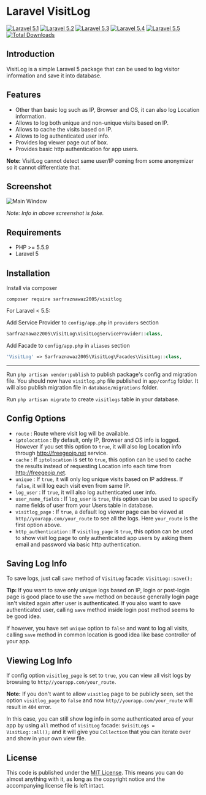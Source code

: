 # Laravel VisitLog

[![Laravel 5.1](https://img.shields.io/badge/Laravel-5.1-brightgreen.svg?style=flat-square)](http://laravel.com)
[![Laravel 5.2](https://img.shields.io/badge/Laravel-5.2-brightgreen.svg?style=flat-square)](http://laravel.com)
[![Laravel 5.3](https://img.shields.io/badge/Laravel-5.3-brightgreen.svg?style=flat-square)](http://laravel.com)
[![Laravel 5.4](https://img.shields.io/badge/Laravel-5.4-brightgreen.svg?style=flat-square)](http://laravel.com)
[![Laravel 5.5](https://img.shields.io/badge/Laravel-5.5-brightgreen.svg?style=flat-square)](http://laravel.com)
[![Total Downloads](https://poser.pugx.org/sarfraznawaz2005/visitlog/downloads)](https://packagist.org/packages/sarfraznawaz2005/visitlog)

## Introduction ##

VisitLog is a simple Laravel 5 package that can be used to log visitor information and save it into database. 

## Features ##

 - Other than basic log such as IP, Browser and OS, it can also log Location information.
 - Allows to log both unique and non-unique visits based on IP.
 - Allows to cache the visits based on IP.
 - Allows to log authenticated user info.
 - Provides log viewer page out of box.
 - Provides basic http authentication for app users.


**Note:** VisitLog cannot detect same user/IP coming from some anonymizer so it cannot differentiate that.

## Screenshot ##

![Main Window](https://raw.github.com/sarfraznawaz2005/visitlog/master/screen.png)

*Note: Info in above screenshot is fake.*

## Requirements ##

 - PHP >= 5.5.9
 - Laravel 5

## Installation ##

Install via composer
```
composer require sarfraznawaz2005/visitlog
```

For Laravel < 5.5:

Add Service Provider to `config/app.php` in `providers` section
```php
Sarfraznawaz2005\VisitLog\VisitLogServiceProvider::class,
```

Add Facade to `config/app.php` in `aliases` section
```php
'VisitLog' => Sarfraznawaz2005\VisitLog\Facades\VisitLog::class,
```

---

Run `php artisan vendor:publish` to publish package's config and migration file. You should now have `visitlog.php` file published in `app/config` folder. It will also publish migration file in `database/migrations` folder.

Run `php artisan migrate` to create `visitlogs` table in your database.

## Config Options ##

 - `route` : Route where visit log will be available.
 - `iptolocation` : By default, only IP, Browser and OS info is logged. However if you set this option to `true`, it will also log Location info through  http://freegeoip.net service.
 - `cache` : If `iptolocation` is set to `true`, this option can be used to cache the results instead of requesting Location info each time from http://freegeoip.net. 
 - `unique` : If `true`, it will only log unique visits based on IP address. If `false`, it will log each visit even from same IP.
 - `log_user` : If `true`, it will also log authenticated user info.
 - `user_name_fields` : If `log_user` is `true`, this option can be used to specify name fields of user from your Users table in database.
 - `visitlog_page` : If `true`, a default log viewer page can be viewed at `http//yourapp.com/your_route` to see all the logs. Here `your_route` is the first option above.
 - `http_authentication` : If `visitlog_page` is `true`, this option can be used to show visit log page to only authenticated app users by asking them email and password via basic http authentication.

## Saving Log Info ##

To save logs, just call `save` method of `VisitLog` facade:
`VisitLog::save();`

**Tip:** If you want to save only unique logs based on IP, login or post-login page is good place to use the `save` method on because generally login page isn't visited again after user is authenticated. If you also want to save authenticated user, calling `save` method inside login post method seems to be good idea.

If however, you have set `unique` option to `false` and want to log all visits, calling `save` method in common location is good idea like base controller of your app.

## Viewing Log Info ##

If config option `visitlog_page` is set to `true`, you can view all visit logs by browsing to `http//yourapp.com/your_route`.

**Note:** If you don't want to allow `visitlog` page to be publicly seen, set the option `visitlog_page` to `false` and now `http//yourapp.com/your_route` will result in `404` error.

In this case, you can still show log info in some authenticated area of your app by using `all` method of `VisitLog` facade: `$visitLogs = VisitLog::all();` and it will give you `Collection` that you can iterate over and show in your own view file.

## License ##

This code is published under the [MIT License](http://opensource.org/licenses/MIT).
This means you can do almost anything with it, as long as the copyright notice and the accompanying license file is left intact.
